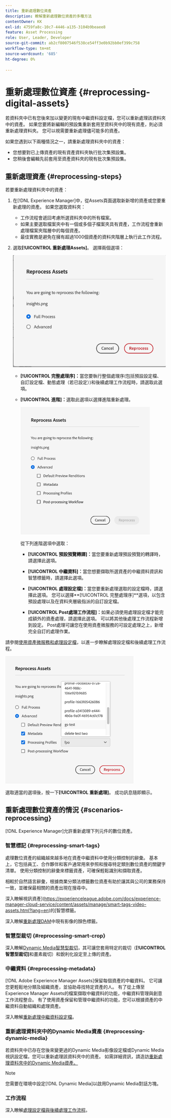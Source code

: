 ```yaml
---
title: 重新處理數位資產
description: 瞭解重新處理數位資產的多種方法
contentOwner: KK
exl-id: 4759fa8c-10c7-4446-a135-3104b9beaee8
feature: Asset Processing
role: User, Leader, Developer
source-git-commit: ab2cf8007546f538ce54ff3e0b92bb0ef399c758
workflow-type: tm+mt
source-wordcount: '685'
ht-degree: 0%

---
```


# 重新處理數位資產 {#reprocessing-digital-assets}

若資料夾中已有您後來加以變更的現有中繼資料設定檔，您可以重新處理該資料夾中的資產。 如果您要將新編輯的預設集重新套用至資料夾中的現有資產，則必須重新處理資料夾。 您可以視需要重新處理儘可能多的資產。

如果您遇到以下兩種情況之一，請重新處理資料夾中的資產：

* 您想要對已上傳資產的現有資產資料夾執行批次集預設集。
* 您稍後會編輯先前套用至資產資料夾的現有批次集預設集。

## 重新處理資產 {#reprocessing-steps}

若要重新處理資料夾中的資產：

1. 在[!DNL Experience Manager]中，從Assets頁面選取新新增的資產或您要重新處理的資產。
如果您選取資料夾：

   * 工作流程會遞回考慮所選資料夾中的所有檔案。
   * 如果主要選取檔案夾中有一個或多個子檔案夾具有資產，工作流程會重新處理檔案夾階層中的每個資產。
   * 最佳實務是避免在擁有超過1000個資產的資料夾階層上執行此工作流程。

1. 選取&#x200B;**[!UICONTROL 重新處理Assets]**。 選擇兩個選項：

   ![正在重新處理Assets選項](assets/reprocessing-assets-options.png)

   * **[!UICONTROL 完整處理序]：**&#x200B;當您要執行整個處理序(包括預設設定檔、自訂設定檔、動態處理（若已設定）)和後續處理工作流程時，請選取此選項。
   * **[!UICONTROL 進階]：**&#x200B;選取此選項以選擇進階重新處理。

     ![進階重新處理Assets選項](assets/reprocessing-assets-options-advanced.png)

     從下列進階選項中選取：

      * **[!UICONTROL 預設預覽轉譯]：**&#x200B;當您要重新處理預設預覽的轉譯時，請選擇此選項。

      * **[!UICONTROL 中繼資料]：**&#x200B;當您想要擷取所選資產的中繼資料資訊和智慧標籤時，請選擇此選項。

      * **[!UICONTROL 處理設定檔]：**&#x200B;當您要重新處理選取的設定檔時，請選擇此選項。 您可以選擇&#x200B;**[!UICONTROL 完整處理序]**選項，以包含預設處理以及在資料夾層級指派的自訂設定檔。
        <!--When assets are uploaded to a folder, [!DNL Experience Manager] checks the containing folder's properties for a processing profile. If none is applied, a parent folder in the hierarchy is checked for a processing profile to apply.-->

      * **[!UICONTROL Post處理工作流程]：**&#x200B;如果必須使用處理設定檔才能完成額外的資產處理，請選擇此選項。 可以將其他後處理工作流程新增到設定。 Post處理可讓您在使用資產微服務的可設定處理之上，新增完全自訂的處理作業。

請參閱[使用資產微服務和處理設定檔](https://experienceleague.adobe.com/docs/experience-manager-cloud-service/content/assets/manage/asset-microservices-configure-and-use.html?lang=en)，以進一步瞭解處理設定檔和後續處理工作流程。

![進階重新處理Assets選項2](assets/reprocessing-assets-options-advanced-2.png)

選取適當的選項後，按一下&#x200B;**[!UICONTROL 重新處理]**。 成功訊息隨即顯示。

## 重新處理數位資產的情況 {#scenarios-reprocessing}

[!DNL Experience Manager]允許重新處理下列元件的數位資產。

### 智慧標記 {#reprocessing-smart-tags}

處理數位資產的組織越來越多地在資產中繼資料中使用分類控制的辭彙。 基本上，它包括員工、合作夥伴和客戶通常用來參照和搜尋特定類別數位資產的關鍵字清單。 使用分類控制的辭彙來標籤資產，可確保輕鬆識別和擷取資產。

相較於自然語言辭彙，根據商業分類法標籤數位資產有助於讓其與公司的業務保持一致，並確保最相關的資產出現在搜尋中。

深入瞭解視訊資產](https://experienceleague.adobe.com/docs/experience-manager-cloud-service/content/assets/manage/smart-tags-video-assets.html?lang=en)的[智慧標籤。

深入瞭解[重新處理DAM](https://experienceleague.adobe.com/docs/experience-manager-cloud-service/content/assets/manage/color-tag-images.html?lang=en#color-tags-existing-images)中現有影像的顏色標籤。

### 智慧型裁切 {#reprocessing-smart-crop}

深入瞭解[Dynamic Media智慧型裁切](https://experienceleague.adobe.com/docs/experience-manager-cloud-service/content/assets/dynamicmedia/image-profiles.html?lang=en)，其可讓您套用特定的裁切（**[!UICONTROL 智慧型裁切]**&#x200B;和畫素裁切）和銳利化設定至上傳的資產。

### 中繼資料 {#reprocessing-metadata}

[!DNL Adobe Experience Manager Assets]保留每個資產的中繼資料。 它可讓您更輕鬆地分類及組織資產，並協助尋找特定資產的人。 有了從上傳至Experience Manager Assets的檔案擷取中繼資料的功能，中繼資料管理與創意工作流程整合。 有了使用資產保留和管理中繼資料的功能，您可以根據資產的中繼資料自動組織和處理資產。

深入瞭解[重新處理中繼資料設定檔](https://experienceleague.adobe.com/docs/experience-manager-cloud-service/content/assets/manage/metadata-profiles.html?lang=en)。

### 重新處理資料夾中的Dynamic Media資產 {#reprocessing-dynamic-media}

若資料夾中已存在您後來變更過的Dynamic Media影像設定檔或Dynamic Media視訊設定檔，您可以重新處理該資料夾中的資產。 如需詳細資訊，請造訪[重新處理資料夾中的Dynamic Media資產。](https://experienceleague.adobe.com/docs/experience-manager-cloud-service/content/assets/admin/about-image-video-profiles.html?lang=en)

>[!NOTE]
>
>您需要在環境中設定[!DNL Dynamic Media]以啟用Dynamic Media對話方塊。
>

### 工作流程

深入瞭解[處理設定檔與後續處理工作流程](https://experienceleague.adobe.com/docs/experience-manager-cloud-service/content/assets/manage/asset-microservices-configure-and-use.html?lang=en)。
